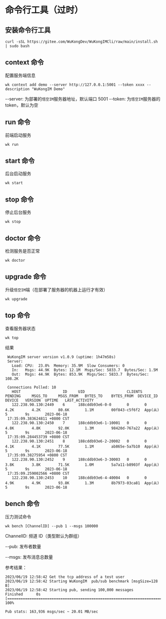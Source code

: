 # 命令行工具（过时）

## 安装命令行工具

```shell
curl -sSL https://gitee.com/WuKongDev/WuKongIMCli/raw/main/install.sh | sudo bash
```

## context 命令

配置服务端信息

```shell
wk context add demo --server http://127.0.0.1:5001 --token xxxx --description "WuKongIM Demo"
```

--server: 为部署的`悟空IM`服务器地址，默认端口 5001
--token: 为`悟空IM`服务器的 token，默认为空

## run 命令

前端启动服务

```shell
wk run
```

## start 命令

后台启动服务

```shell
wk start
```

## stop 命令

停止后台服务

```shell
wk stop
```

## doctor 命令

检测服务是否正常

```shell
wk doctor
```

## upgrade 命令

升级`悟空IM`端（在部署了服务器的机器上运行才有效）

```shell
wk upgrade
```

## top 命令

查看服务器状态

```shell
wk top
```

结果

```
 WuKongIM server version v1.0.9 (uptime: 1h47m58s)
 Server:
   Load: CPU:  23.0%  Memory: 35.9M  Slow Consumers: 0
   In:   Msgs: 44.9K  Bytes: 12.1M  Msgs/Sec: 5833.7  Bytes/Sec: 1.5M
   Out:  Msgs: 44.9K  Bytes: 853.9K  Msgs/Sec: 5833.7  Bytes/Sec: 108.2K

 Connections Polled: 10
   HOST                   ID     UID                   CLIENTS  PENDING     MSGS_TO     MSGS_FROM   BYTES_TO    BYTES_FROM  DEVICE_ID   DEVICE   VERSION  UPTIME   LAST_ACTIVITY
   122.238.90.130:2449    6      188cddb93e6-0-0       0       0           4.2K        4.2K        80.6K       1.1M        00f843-c5f6f2  App(从)   5        9s       2023-06-18
 17:35:09.383624811 +0800 CST
   122.238.90.130:2450    7      188cddb93e6-1-10001   0       0           4.8K        4.8K        92.0K       1.3M        98420d-767a22  App(从)   5        9s       2023-06-18
 17:35:09.284453739 +0800 CST
   122.238.90.130:2451    8      188cddb93e6-2-20002   0       0           4.1K        4.1K        77.5K       1.1M        ab865e-5a7b10  App(从)   5        9s       2023-06-18
 17:35:09.38275954 +0800 CST
   122.238.90.130:2452    9      188cddb93e6-3-30003   0       0           3.8K        3.8K        71.5K       1.0M        5a7a11-b8903f  App(从)   5        9s       2023-06-18
 17:35:09.259002566 +0800 CST
   122.238.90.130:2453    10     188cddb93e6-4-40004   0       0           4.9K        4.9K        93.8K       1.3M        8b7973-03ca81  App(从)   5        9s       2023-06-18
```

## bench 命令

压力测试命令

```
wk bench [ChannelID] --pub 1 --msgs 100000
```

ChannelID: 频道 ID（类型默认为群组）

--pub: 发布者数量

--msgs: 发布消息总数量

参考结果：

```
2023/06/19 12:58:42 Get the tcp address of a test user
2023/06/19 12:58:42 Starting WuKongIM  pub/sub benchmark [msgSize=128 B]
2023/06/19 12:58:42 Starting pub, sending 100,000 messages
Finished      0s [=======================================================================================================================] 100%

Pub stats: 163,936 msgs/sec ~ 20.01 MB/sec
```
